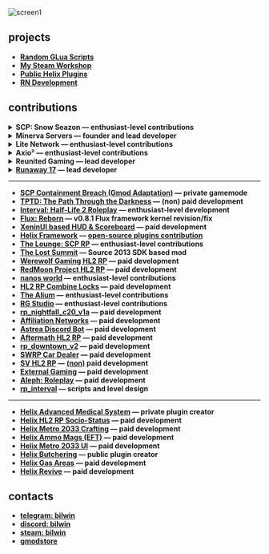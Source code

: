 ![screen1](https://i.imgur.com/UndxdZf.png)
## projects
- **[Random GLua Scripts](https://github.com/Bilwin/gmod-scripts)**
- **[My Steam Workshop](https://steamcommunity.com/id/bilwin/myworkshopfiles)**
- **[Public Helix Plugins](https://github.com/Bilwin/helix-plugins)**
- **[RN Development](https://rn-collective.com)**

## contributions
<details> 
  <summary><b>SCP: Snow Seazon — enthusiast-level contributions</b></summary>
	<br>
	<ul>
    <li><a href="https://youtu.be/TUwZyWn_FZY"><b>Keycards</b></a></li>
	</ul>
</details>
<details> 
  <summary><b>Minerva Servers — founder and lead developer</b></summary>
	<br>
	<ul>
    <li><a href="https://youtu.be/9g1hoRt0xsg"><b>Ported Statis Cameras</b></a></li>
    <li><a href="https://www.youtube.com/watch?v=jbkK7DCECxI"><b>CP Terminals #1</b></a></li>
    <li><a href="https://youtu.be/2bmTVvwft_8"><b>CP Terminals #2</b></a></li>
    <li><a href="https://youtu.be/2vruOpx3TQY"><b>UI #1 (Remake)</b></a></li>
    <li><a href="https://youtu.be/0W_8yCbvbto"><b>UI #2 (Remake)</b></a></li>
    <li><a href="https://youtu.be/PpOOd2TFH24"><b>UI #3 (Remake)</b></a></li>
    <li><a href="https://youtu.be/Uveh4dE0AKk"><b>Blood Groups</b></a></li>
	</ul>
</details>
<details> 
  <summary><b>Lite Network — enthusiast-level contributions</b></summary>
	<br>
	<ul>
    <li><a href="https://youtu.be/lAbGmLs4v0I"><b>Diseases</b></a></li>
    <li><a href="https://www.youtube.com/watch?v=14Ru_s0jW5g"><b>ATM</b></a></li>
	</ul>
</details>
<details> 
  <summary><b>Axio² — enthusiast-level contributions</b></summary>
	<br>
	<ul>
    <li><a href="https://youtu.be/2vruOpx3TQY"><b>UI Demo #1</b></a></li>
    <li><a href="https://youtu.be/0W_8yCbvbto"><b>UI Demo #2</b></a></li>
    <li><a href="https://youtu.be/PpOOd2TFH24"><b>UI Demo #3</b></a></li>
	</ul>
</details>
<details> 
  <summary><b>Reunited Gaming — lead developer</b></summary>
	<br>
	<ul>
    <li><a href="https://youtu.be/N2hzTPpXbaE"><b>Gas Zones</b></a></li>
    <li><a href="https://youtu.be/q_Y54G96f7o"><b>Scanners</b></a></li>
    <li><a href="https://youtu.be/GYWcbPQDWOU"><b>Replics</b></a></li>
    <li><a href="https://youtu.be/OSb_lm22xrA"><b>Leaning</b></a></li>
    <li><a href="https://youtu.be/e1Cnt5d6qAA"><b>Radio</b></a></li>
	</ul>
</details>
<details> 
  <summary><b><a href="https://www.moddb.com/mods/runaway-seventeen">Runaway 17</a> — lead developer</b></summary>
	<br>
	<ul>
    <li><a href="https://i.imgur.com/PXFZbr9.png"><b>Demo #1</b></a></li>
    <li><a href="https://i.imgur.com/2JL5XuH.png"><b>Demo #2</b></a></li>
    <li><a href="https://i.imgur.com/ctEC4vX.png"><b>Demo #3</b></a></li>
    <li><a href="https://i.imgur.com/DywSdl8.png"><b>Demo #4</b></a></li>
    <li><a href="https://i.imgur.com/1b82ID5.png"><b>Demo #5</b></a></li>
    <li><a href="https://i.imgur.com/4hzEMmQ.png"><b>CSM #1</b></a></li>
    <li><a href="https://i.imgur.com/Cz3gNhD.png"><b>CSM #2</b></a></li>
    <li><a href="https://i.imgur.com/G80dDvx.png"><b>CSM #3</b></a></li>
	</ul>
</details>

---
- **[SCP Containment Breach (Gmod Adaptation)](https://youtu.be/83XKmbJ73Tw) — private gamemode**
- **[TPTD: The Path Through the Darkness](https://discord.gg/WAQzTGZamT) — (non) paid development**
- **[Interval: Half-Life 2 Roleplay](https://discord.gg/m4MBYzvMTs) — enthusiast-level development**
- **[Flux: Reborn](https://github.com/rndevs-online/flux-reborn) — v0.8.1 Flux framework kernel revision/fix**
- **[XeninUI based HUD](https://www.youtube.com/watch?v=PTORf_-RySs)[ & Scoreboard](https://cdn.discordapp.com/attachments/1060550146288517220/1061998021212115004/image.png) — paid development**
- **[Helix Framework](https://gethelix.co/) — [open-source plugins contribution](https://github.com/Bilwin/helix-plugins)**
- **[The Lounge: SCP RP](https://discord.gg/KtJ4Z47) — enthusiast-level contributions**
- **[The Lost Summit](https://www.youtube.com/watch?v=b345Rcwi2E0) — Source 2013 SDK based mod**
- **[Werewolf Gaming HL2 RP](https://steamcommunity.com/groups/werwolfgaming) — paid development**
- **[RedMoon Project HL2 RP](https://discord.gg/jND7YfW8RW) — paid development**
- **[nanos world](https://nanos.world) — enthusiast-level contributions**
- **[HL2 RP Combine Locks](https://youtu.be/aHrSYNqH7Zc) — paid development**
- **[The Alium](https://steamcommunity.com/groups/thealium) — enthusiast-level contributions**
- **[RG Studio](https://vk.com/rosegoldstudio) — enthusiast-level contributions**
- **[rp_nightfall_c20_v1a](https://steamcommunity.com/sharedfiles/filedetails/?id=2932099312) — paid development**
- **[Affiliation Networks](https://discord.gg/4MP87tVHWg) — paid development**
- **[Astrea Discord Bot](https://discord.gg/astrea) — paid development**
- **[Aftermath HL2 RP](https://discord.gg/tzrNNa8GJW) — paid development**
- **[rp_downtown_v2](https://www.youtube.com/watch?v=OzyxzBSr_IA) — paid development**
- **[SWRP Car Dealer](https://www.youtube.com/watch?v=J-nDAb5DA3E) — paid development**
- **[SV HL2 RP](https://vk.com/sv_servers) — [(non)](https://github.com/Bilwin/helix-plugins/tree/main/.deprecated/sv-hl2rp) paid development**
- **[External Gaming](https://discord.gg/ZyyGyD9EDE) — paid development**
- **[Aleph: Roleplay](https://discord.gg/QcY8NDUhHP) — paid development**
- **[rp_interval](https://steamcommunity.com/sharedfiles/filedetails/?id=2862487762) — scripts and level design**
---
- **[Helix Advanced Medical System](https://www.youtube.com/watch?v=F2AV8MSb0VQ) — private plugin creator**
- **[Helix HL2 RP Socio-Status](https://youtu.be/LT5sg9MAcJs) — paid development**
- **[Helix Metro 2033 Crafting](https://youtu.be/yXWb6n1u-mM) — paid development**
- **[Helix Ammo Mags (EFT)](https://youtu.be/vj3_ZAl0qus) — paid development**
- **[Helix Metro 2033 UI](https://youtu.be/AeDe-K-LW_Y) — paid development**
- **[Helix Butchering](https://youtu.be/Z4j3wDP_CnI) — public plugin creator**
- **[Helix Gas Areas](https://youtu.be/PFx5zL-Uicw) — paid development**
- **[Helix Revive](https://youtu.be/B5PJkPRaw_8) — paid development**

## contacts
- **[telegram: bilwin](https://t.me/bilwin)**
- **[discord: bilwin](https://discord.com/users/389046554339704832)**
- **[steam: bilwin](https://steamcommunity.com/profiles/76561198799754743)**
- **[gmodstore](https://www.gmodstore.com/users/76561198799754743)**
